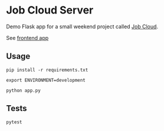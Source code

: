 # Job Cloud Server

Demo Flask app for a small weekend project called [Job Cloud](https://github.com/mgoodnight/job-cloud).

See [frontend app](https://github.com/mgoodnight/job-cloud-ng) 

## Usage
`pip install -r requirements.txt`

`export ENVIRONMENT=development`

`python app.py`

## Tests
`pytest`
